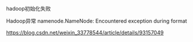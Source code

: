 hadoop初始化失败

Hadoop异常 namenode.NameNode: Encountered exception during format

 https://blog.csdn.net/weixin_33778544/article/details/93157049